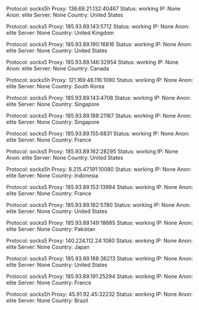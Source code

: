 Protocol: socks5h
Proxy: 138.68.21.132:40467
Status: working
IP: None
Anon: elite
Server: None
Country: United States

Protocol: socks5
Proxy: 185.93.89.143:5712
Status: working
IP: None
Anon: elite
Server: None
Country: United Kingdom

Protocol: socks5
Proxy: 185.93.89.190:16816
Status: working
IP: None
Anon: elite
Server: None
Country: United States

Protocol: socks5
Proxy: 185.93.89.146:32954
Status: working
IP: None
Anon: elite
Server: None
Country: Canada

Protocol: socks5h
Proxy: 121.169.46.116:1090
Status: working
IP: None
Anon: elite
Server: None
Country: South Korea

Protocol: socks5
Proxy: 185.93.89.143:4708
Status: working
IP: None
Anon: elite
Server: None
Country: Singapore

Protocol: socks5
Proxy: 185.93.89.188:21167
Status: working
IP: None
Anon: elite
Server: None
Country: Singapore

Protocol: socks5
Proxy: 185.93.89.155:6831
Status: working
IP: None
Anon: elite
Server: None
Country: France

Protocol: socks5
Proxy: 185.93.89.162:28295
Status: working
IP: None
Anon: elite
Server: None
Country: United States

Protocol: socks5h
Proxy: 8.215.47.191:10080
Status: working
IP: None
Anon: elite
Server: None
Country: Indonesia

Protocol: socks5
Proxy: 185.93.89.153:13994
Status: working
IP: None
Anon: elite
Server: None
Country: France

Protocol: socks5
Proxy: 185.93.89.162:5780
Status: working
IP: None
Anon: elite
Server: None
Country: United States

Protocol: socks5
Proxy: 185.93.89.149:18685
Status: working
IP: None
Anon: elite
Server: None
Country: Pakistan

Protocol: socks5
Proxy: 140.224.112.24:1080
Status: working
IP: None
Anon: elite
Server: None
Country: Japan

Protocol: socks5
Proxy: 185.93.89.188:36213
Status: working
IP: None
Anon: elite
Server: None
Country: United States

Protocol: socks5
Proxy: 185.93.89.191:25294
Status: working
IP: None
Anon: elite
Server: None
Country: France

Protocol: socks5h
Proxy: 45.91.92.45:32232
Status: working
IP: None
Anon: elite
Server: None
Country: Brazil

